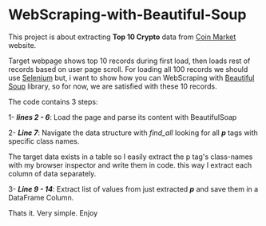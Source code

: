 # WebScraping-with-Beautiful-Soup
This project is about extracting **Top 10 Crypto** data from [Coin Market](https://coinmarketcap.com/coins/) website. 

Target webpage shows top 10 records during first load, then loads rest of records based on user page scroll. For loading all 100 records we should use [Selenium](https://www.selenium.dev/) but, i want to show how you can WebScraping with [Beautiful Soup](https://pypi.org/project/beautifulsoup4/) library, so for now, we are satisfied with these 10 records.

The code contains 3 steps:

1- ***lines 2 - 6***: Load the page and parse its content with BeautifulSoap

2- ***Line 7***: Navigate the data structure with *find_all* looking for all ***p*** tags with specific class names. 

The target data exists in a table so I easily extract the p tag's class-names with my browser inspector and write them in code. this way I extract each column of data separately.

3- ***Line 9 - 14***: Extract list of values from just extracted ***p*** and save them in a DataFrame Column.


Thats it. Very simple. Enjoy